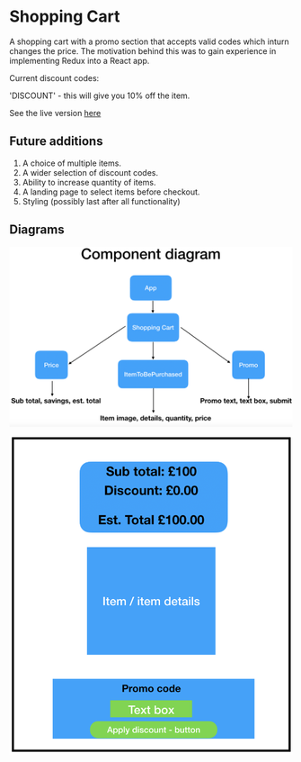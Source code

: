 # Shopping Cart

A shopping cart with a promo section that accepts valid codes which inturn changes the price. The motivation behind this was to gain experience in implementing Redux into a React app.

Current discount codes:

'DISCOUNT' - this will give you 10% off the item.

See the live version [here](https://shoppingcart-demo.netlify.app/)

## Future additions

1. A choice of multiple items.
2. A wider selection of discount codes.
3. Ability to increase quantity of items.
4. A landing page to select items before checkout.
5. Styling (possibly last after all functionality)

## Diagrams

![components](https://github.com/MBerry97/shopping-cart/blob/master/src/assets/Shopping%20Cart%20components.png)

![plan-overview](https://github.com/MBerry97/shopping-cart/blob/master/src/assets/Shopping%20cart%20overview.png)
